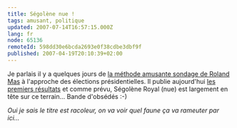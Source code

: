 ```yaml
---
title: Ségolène nue !
tags: amusant, politique
updated: 2007-07-14T16:57:15.000Z
lang: fr
node: 65136
remoteId: 598dd30e6bcda2693e0f38cdbe3dbf9f
published: 2007-04-19T20:10:39+02:00
---
```

 
Je parlais il y a quelques jours de [la méthode amusante sondage de Roland Mas](/post/nouvelle-methode-de-sondage) à l'approche des élections présidentielles. Il publie aujourd'hui [les premiers résultats](http://roland.entierement.nu/blog/2007/04/18/sondage-a-j-4.html) et comme prévu, Ségolène Royal (nue) est largement en tête sur ce terrain... Bande d'obsédés :-)

 
*Oui je sais le titre est racoleur, on va voir quel faune ça va rameuter par ici...*

